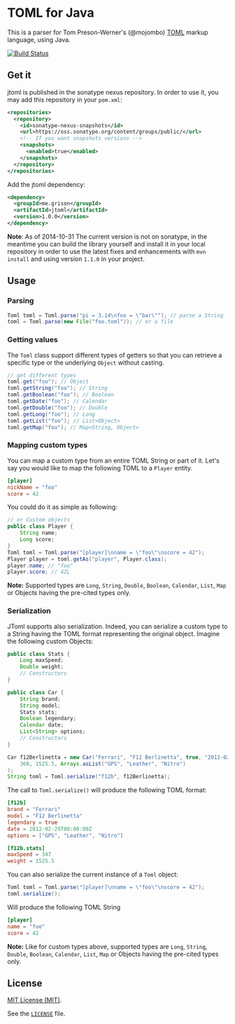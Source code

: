 TOML for Java
===
This is a parser for Tom Preson-Werner's (@mojombo) [TOML](https://github.com/toml-lang/toml) markup language, using Java.

[![Build Status](https://travis-ci.org/agrison/jtoml.png?branch=master)](https://travis-ci.org/agrison/jtoml)

Get it
----

jtoml is published in the sonatype nexus repository.
In order to use it, you may add this repository in your `pom.xml`:

```xml
<repositories>
  <repository>
    <id>sonatype-nexus-snapshots</id>
    <url>https://oss.sonatype.org/content/groups/public/</url>
    <!-- If you want snapshots versions -->
    <snapshots>
      <enabled>true</enabled>
    </snapshots>
  </repository>
</repositories>
```

Add the jtoml dependency:

```xml
<dependency>
  <groupId>me.grison</groupId>
  <artifactId>jtoml</artifactId>
  <version>1.0.0</version>
</dependency>
```

**Note**: As of 2014-10-31 The current version is not on sonatype, in the meantime you can build the library yourself
and install it in your local repository in order to use the latest fixes and enhancements with `mvn install` and using
version `1.1.0` in your project.


Usage
----

### Parsing

```java
Toml toml = Toml.parse("pi = 3.14\nfoo = \"bar\""); // parse a String
toml = Toml.parse(new File("foo.toml")); // or a file
```

### Getting values

The `Toml` class support different types of getters so that you can retrieve a specific type or the underlying `Object` without casting.

```java
// get different types
toml.get("foo"); // Object
toml.getString("foo"); // String
toml.getBoolean("foo"); // Boolean
toml.getDate("foo"); // Calendar
toml.getDouble("foo"); // Double
toml.getLong("foo"); // Long
toml.getList("foo"); // List<Object>
toml.getMap("foo"); // Map<String, Object>
```

### Mapping custom types

You can map a custom type from an entire TOML String or part of it.
Let's say you would like to map the following TOML to a `Player` entity.

```toml
[player]
nickName = "foo"
score = 42
```

You could do it as simple as following:
```java
// or Custom objects
public class Player {
    String name;
    Long score;
}
Toml toml = Toml.parse("[player]\nname = \"foo\"\nscore = 42");
Player player = toml.getAs("player", Player.class);
player.name; // "foo"
player.score; // 42L
```

**Note:** Supported types are `Long`, `String`, `Double`, `Boolean`, `Calendar`, `List`, `Map` or Objects having the pre-cited types only.

### Serialization

JToml supports also serialization. Indeed, you can serialize a custom type to a String having the TOML format representing the original object.
Imagine the following custom Objects:

```java
public class Stats {
    Long maxSpeed;
    Double weight;
    // Constructors
}

public class Car {
    String brand;
    String model;
    Stats stats;
    Boolean legendary;
    Calendar date;
    List<String> options;
    // Constructors
}

Car f12Berlinetta = new Car("Ferrari", "F12 Berlinetta", true, "2012-02-29",
    360, 1525.5, Arrays.asList("GPS", "Leather", "Nitro")
);
String toml = Toml.serialize("f12b", f12Berlinetta);
```

The call to `Toml.serialize()` will produce the following TOML format:
```toml
[f12b]
brand = "Ferrari"
model = "F12 Berlinetta"
legendary = true
date = 2012-02-29T00:00:00Z
options = ["GPS", "Leather", "Nitro"]

[f12b.stats]
maxSpeed = 347
weight = 1525.5
```

You can also serialize the current instance of a `Toml` object:
```java
Toml toml = Toml.parse("[player]\nname = \"foo\"\nscore = 42");
toml.serialize();
```

Will produce the following TOML String
```toml
[player]
name = "foo"
score = 42
```

**Note:** Like for custom types above, supported types are `Long`, `String`, `Double`, `Boolean`, `Calendar`, `List`, `Map` or Objects having the pre-cited types only.


License
-----
[MIT License (MIT)](http://opensource.org/licenses/mit-license.php).

See the [`LICENSE`](https://github.com/agrison/jtoml/blob/master/LICENSE) file.
